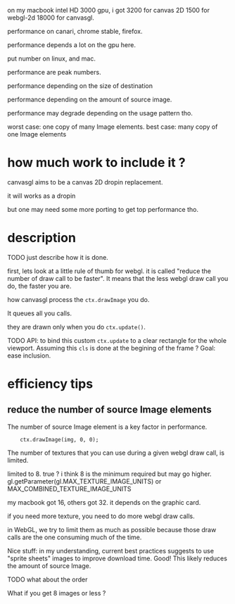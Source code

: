 on my macbook intel HD 3000 gpu, i got
3200 for canvas 2D
1500 for webgl-2d
18000 for canvasgl.

performance on canari, chrome stable, firefox.

performance depends a lot on the gpu here.

put number on linux, and mac.

performance are peak numbers.

performance depending on the size of destination

performance depending on the amount of source image.

performance may degrade depending on the usage pattern tho.

worst case: one copy of many Image elements.
best case: many copy of one Image elements

# how much work to include it ?

canvasgl aims to be a canvas 2D dropin replacement.

it will works as a dropin

but one may need some more porting to get top performance tho.



# description

TODO just describe how it is done.


first, lets look at a little rule of thumb for webgl.
it is called "reduce the number of draw call to be faster".
It means that the less webgl draw call you do, the faster you are.

how canvasgl process the ```ctx.drawImage``` you do.

It queues all you calls.

they are drawn only when you do ```ctx.update()```.

TODO API: to bind this custom ```ctx.update``` to a clear rectangle for the whole
viewport. Assuming this ```cls``` is done at the begining of the frame ?
Goal: ease inclusion.

# efficiency tips

## reduce the number of source Image elements

The number of source Image element is a key factor in performance.

```
    ctx.drawImage(img, 0, 0);
```


The number of textures that you can use during a given webgl draw call, is limited.

limited to 8. true ? i think 8 is the minimum required but may go higher.
gl.getParameter(gl.MAX_TEXTURE_IMAGE_UNITS)
or MAX_COMBINED_TEXTURE_IMAGE_UNITS

my macbook got 16, others got 32. it depends on the graphic card.


if you need more texture, you need to do more webgl draw calls.

in WebGL, we try to limit them as much as possible because those draw calls are the
one consuming much of the time.

Nice stuff: in my understanding, current best practices suggests to use
"sprite sheets" images to improve download time. Good! This likely reduces
the amount of source Image.

TODO what about the order

What if you get 8 images or less ?
